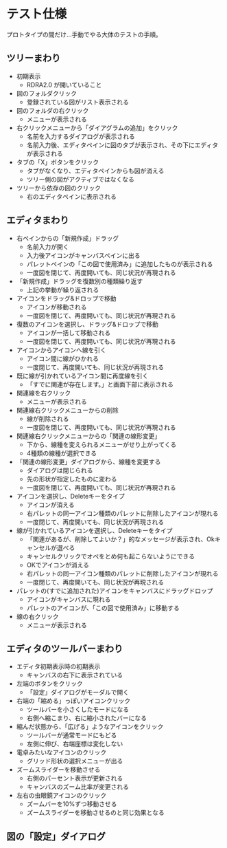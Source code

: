 # テスト仕様

プロトタイプの間だけ…手動でやる大体のテストの手順。

## ツリーまわり

- 初期表示
  - RDRA2.0 が開いていること
- 図のフォルダクリック
  - 登録されている図がリスト表示される
- 図のフォルダの右クリック
  - メニューが表示される
- 右クリックメニューから「ダイアグラムの追加」をクリック
  - 名前を入力するダイアログが表示される
  - 名前入力後、エディタペインに図のタブが表示され、その下にエディタが表示される
- タブの「X」ボタンをクリック
  - タブがなくなり、エディタペインからも図が消える
  - ツリー側の図がアクティブではなくなる
- ツリーから依存の図のクリック
  - 右のエディタペインに表示される

## エディタまわり

- 右ペインからの「新規作成」ドラッグ
  - 名前入力が開く
  - 入力後アイコンがキャンバスペインに出る
  - パレットペインの「この図で使用済み」に追加したものが表示される
  - 一度図を閉じて、再度開いても、同じ状況が再現される
- 「新規作成」ドラッグを復数別の種類繰り返す
  - 上記の挙動が繰り返される
- アイコンをドラッグ&ドロップで移動
  - アイコンが移動される
  - 一度図を閉じて、再度開いても、同じ状況が再現される
- 復数のアイコンを選択し、ドラッグ&ドロップで移動
  - アイコンが一括して移動される
  - 一度図を閉じて、再度開いても、同じ状況が再現される
- アイコンからアイコンへ線を引く
  - アイコン間に線がひかれる
  - 一度閉じて、再度開いても、同じ状況が再現される
- 既に線が引かれているアイコン間に再度線を引く
  - 「すでに関連が存在します。」と画面下部に表示される
- 関連線を右クリック
  - メニューが表示される
- 関連線右クリックメニューからの削除
  - 線が削除される
  - 一度図を閉じて、再度開いても、同じ状況が再現される
- 関連線右クリックメニューからの「関連の線形変更」
  - 下から、線種を変えられるメニューがせり上がってくる
  - 4種類の線種が選択できる
- 「関連の線形変更」ダイアログから、線種を変更する
  - ダイアログは閉じられる
  - 先の形状が指定したものに変わる
  - 一度図を閉じて、再度開いても、同じ状況が再現される
- アイコンを選択し、Deleteキーをタイプ
  - アイコンが消える
  - 右パレットの同一アイコン種類のパレットに削除したアイコンが現れる
  - 一度閉じて、再度開いても、同じ状況が再現される
- 線が引かれているアイコンを選択し、Deleteキーをタイプ
  - 「関連があるが、削除してよいか？」的なメッセージが表示され、Okキャンセルが選べる
  - キャンセルクリックでオペをとめ何も起こらないようにできる
  - OKでアイコンが消える
  - 右パレットの同一アイコン種類のパレットに削除したアイコンが現れる
  - 一度閉じて、再度開いても、同じ状況が再現される
- パレットの(すでに追加された)アイコンをキャンバスにドラッグドロップ
  - アイコンがキャンバスに現れる
  - パレットのアイコンが、「この図で使用済み」に移動する
- 線の右クリック
  - メニューが表示される


## エディタのツールバーまわり

- エディタ初期表示時の初期表示
  - キャンバスの右下に表示されている
- 左端のボタンをクリック
  - 「設定」ダイアログがモーダルで開く
- 右端の「縮める」っぽいアイコンクリック
  - ツールバーを小さくしたモードになる
  - 右側へ縮こまり、右に縮小されたバーになる
- 縮んだ状態から、「広げる」ようなアイコンをクリック
  - ツールバーが通常モードにもどる
  - 左側に伸び、右端座標は変化しない
- 電卓みたいなアイコンのクリック
  - グリッド形状の選択メニューが出る
- ズームスライダーを移動させる
  - 右側のパーセント表示が更新される
  - キャンバスのズーム比率が変更される
- 左右の虫眼鏡アイコンのクリック
  - ズームバーを10%ずつ移動させる
  - ズームスライダーを移動させるのと同じ効果となる

## 図の「設定」ダイアログ